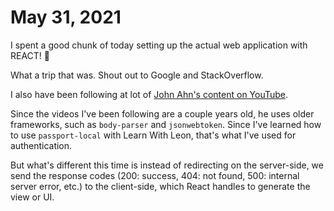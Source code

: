 # May 31, 2021

I spent a good chunk of today setting up the actual web application with REACT! 🤯

What a trip that was. Shout out to Google and StackOverflow.

I also have been following at lot of [John Ahn's content on YouTube](https://www.youtube.com/channel/UCFyXA9x8lpL3EYWeYhj4C4Q).

Since the videos I've been following are a couple years old, he uses older frameworks, such as `body-parser` and `jsonwebtoken`. Since I've learned how to use `passport-local` with Learn With Leon, that's what I've used for authentication.

But what's different this time is instead of redirecting on the server-side, we send the response codes (200: success, 404: not found, 500: internal server error, etc.) to the client-side, which React handles to generate the view or UI.
